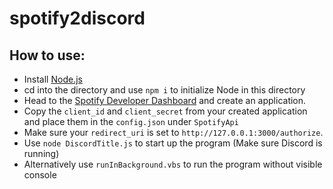 # spotify2discord

## How to use:
* Install [Node.js](https://nodejs.org/en/)
* cd into the directory and use `npm i` to initialize Node in this directory
* Head to the [Spotify Developer Dashboard](https://developer.spotify.com/dashboard/applications) and create an application.
* Copy the `client_id` and `client_secret` from your created application and place them in the `config.json` under `SpotifyApi`
* Make sure your `redirect_uri` is set to `http://127.0.0.1:3000/authorize`.
* Use `node DiscordTitle.js` to start up the program (Make sure Discord is running)
* Alternatively use `runInBackground.vbs` to run the program without visible console
